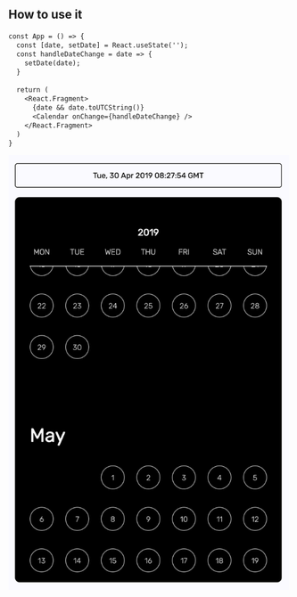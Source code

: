 ## How to use it


```
const App = () => {
  const [date, setDate] = React.useState('');
  const handleDateChange = date => {
    setDate(date);
  }

  return (
    <React.Fragment>
      {date && date.toUTCString()}
      <Calendar onChange={handleDateChange} />
    </React.Fragment>
  )
}
```

![alt text](https://raw.githubusercontent.com/ankurrsinghal/react-inifinite-scroll-date-picker/master/public/screenshot.png)
